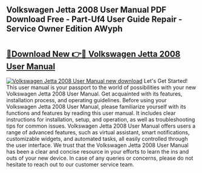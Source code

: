 ## Volkswagen Jetta 2008 User Manual PDF Download Free - Part-Uf4 User Guide Repair - Service Owner Edition AWyph

# <h2><a href="http://bc52593.oget.top/?id=Volkswagen+Jetta+2008+User+Manual">🔗Download New 👉🔴 Volkswagen Jetta 2008 User Manual</a></h2>

[![Volkswagen Jetta 2008 User Manual new download](https://i.imgur.com/5g1atiW.png)](http://bc52593.oget.top/?id=Volkswagen+Jetta+2008+User+Manual)
Let's Get Started! This user manual is your passport to the world of possibilities with your new Volkswagen Jetta 2008 User Manual. Get acquainted with its features, installation process, and operating guidelines. Before using your Volkswagen Jetta 2008 User Manual, please familiarize yourself with its functions and features by reading this user manual. It includes clear instructions for installation, setup, and operation, as well as troubleshooting tips for common issues. Volkswagen Jetta 2008 User Manual offers users a range of advanced features, such as virtual assistant, smart notifications, customizable widgets, and automated tasks, all easily controlled through the user interface. We trust that the Volkswagen Jetta 2008 User Manual has been a clear and concise resource in your efforts to learn the ins and outs of your new device. In case of any queries or concerns, please do not hesitate to reach out to our customer service team.
